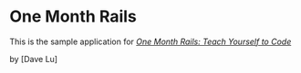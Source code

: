 # One Month Rails

This is the sample application for 
[*One Month Rails: Teach Yourself to Code*](http://onemonthrails.com)

by [Dave Lu]